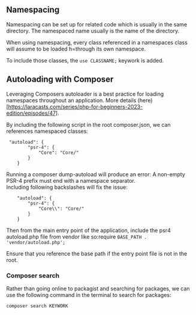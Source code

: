 
## Namespacing
Namespacing can be set up for related code which is usually in the same directory. The namespaced name usually is the name of the directory.

When using namespacing, every class referenced in a namespaces class will assume to be loaded h=through its own namespace.

To include those classes, the `use CLASSNAME;` keywork is added.

## Autoloading with Composer
Leveraging Composers autoloader is a best practice for loading namespaces throughout an application. More details (here)[https://laracasts.com/series/php-for-beginners-2023-edition/episodes/47].

By including the following script in the root composer.json, we can references namespaced classes:
```
 "autoload": {
        "psr-4": {
            "Core": "Core/"
        }
    }
```

Running a composer dump-autoload will produce an error:  A non-empty PSR-4 prefix must end with a namespace separator.  
Including following backslashes will fix the issue:
```
    "autoload": {
        "psr-4": {
            "Core\\": "Core/"
        }
    }
```

Then from the main entry point of the application, include the psr4 autoload.php file from vendor like so:require `BASE_PATH . 'vendor/autoload.php';`

Ensure that you reference the base path if the entry point file is not in the root.


### Composer search

Rather than going online to packagist and searching for packages, we can use the following command in the terminal to search for packages:

`composer search KEYWORK`